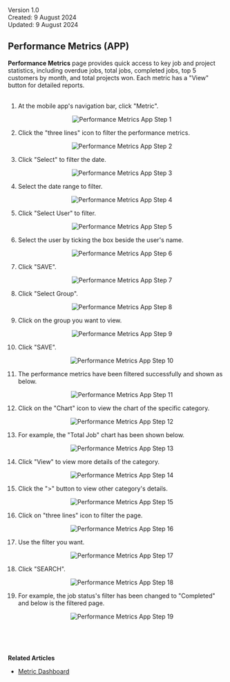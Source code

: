 Version 1.0<br>
Created: 9 August 2024<br>
Updated: 9 August 2024<br>
## Performance Metrics (APP)

**Performance Metrics** page provides quick access to key job and project statistics, including overdue jobs, total jobs, completed jobs, top 5 customers by month, and total projects won. Each metric has a "View" button for detailed reports.<br><br>

1. At the mobile app's navigation bar, click "Metric".<br>

   <p align="center">
     <img src="img2/Performance_Metrics_App_Step_1.png" alt="Performance Metrics App Step 1">
   </p>

2. Click the "three lines" icon to filter the performance metrics.

   <p align="center">
     <img src="img2/Performance_Metrics_App_Step_2.png" alt="Performance Metrics App Step 2">
   </p>

3. Click "Select" to filter the date.

   <p align="center">
     <img src="img2/Performance_Metrics_App_Step_3.png" alt="Performance Metrics App Step 3">
   </p>

4. Select the date range to filter.

   <p align="center">
     <img src="img2/Performance_Metrics_App_Step_4.png" alt="Performance Metrics App Step 4">
   </p>
   
5. Click "Select User" to filter.<br>

   <p align="center">
     <img src="img2/Performance_Metrics_App_Step_5.png" alt="Performance Metrics App Step 5">
   </p>

6. Select the user by ticking the box beside the user's name.

   <p align="center">
     <img src="img2/Performance_Metrics_App_Step_6.png" alt="Performance Metrics App Step 6">
   </p>

7. Click "SAVE".

   <p align="center">
     <img src="img2/Performance_Metrics_App_Step_7.png" alt="Performance Metrics App Step 7">
   </p>

8. Click "Select Group".

   <p align="center">
     <img src="img2/Performance_Metrics_App_Step_8.png" alt="Performance Metrics App Step 8">
   </p>

9. Click on the group you want to view.

   <p align="center">
     <img src="img2/Performance_Metrics_App_Step_9.png" alt="Performance Metrics App Step 9">
   </p>
   
10. Click "SAVE".

    <p align="center">
      <img src="img2/Performance_Metrics_App_Step_10.png" alt="Performance Metrics App Step 10">
    </p>

11. The performance metrics have been filtered successfully and shown as below.

    <p align="center">
      <img src="img2/Performance_Metrics_App_Step_11.png" alt="Performance Metrics App Step 11">
    </p>

12. Click on the "Chart" icon to view the chart of the specific category.

    <p align="center">
      <img src="img2/Performance_Metrics_App_Step_12.png" alt="Performance Metrics App Step 12">
    </p>

13. For example, the "Total Job" chart has been shown below.

    <p align="center">
      <img src="img2/Performance_Metrics_App_Step_13.png" alt="Performance Metrics App Step 13">
    </p>
       
14. Click "View" to view more details of the category.

    <p align="center">
      <img src="img2/Performance_Metrics_App_Step_14.png" alt="Performance Metrics App Step 14">
    </p>

15. Click the ">" button to view other category's details. 

    <p align="center">
      <img src="img2/Performance_Metrics_App_Step_15.png" alt="Performance Metrics App Step 15">
    </p>

16. Click on "three lines" icon to filter the page.

    <p align="center">
      <img src="img2/Performance_Metrics_App_Step_16.png" alt="Performance Metrics App Step 16">
    </p>

17. Use the filter you want.

    <p align="center">
      <img src="img2/Performance_Metrics_App_Step_17.png" alt="Performance Metrics App Step 17">
    </p>

18. Click "SEARCH".

    <p align="center">
      <img src="img2/Performance_Metrics_App_Step_18.png" alt="Performance Metrics App Step 18">
    </p>

19. For example, the job status's filter has been changed to "Completed" and below is the filtered page.

    <p align="center">
      <img src="img2/Performance_Metrics_App_Step_19.png" alt="Performance Metrics App Step 19">
    </p>
   <br><br><br>
   
**Related Articles**
- [Metric Dashboard](Metric_Dashboard.md)

<!-- [Link Text](https://salesconnection.github.io/Sales-Connection-Support/Performance_Metrics_App.html) -->
